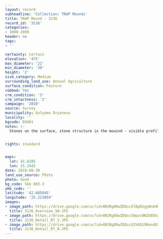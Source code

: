 ```yaml
---
layout: record
subheadline: 'Collection: TRAP Mounds'
title: TRAP Mound - 3136
record_id: '3136'
categories:
- 3000-3999
header: no
tags:
- ''

certainty: Certain
elevation: '475'
max_diameter: '21'
min_diameter: '20'
height: '2'
size_category: Medium
surrounding_land_use: Annual Agriculture
surface_condition: Pasture
robbed: Yes
crm_condition: '3'
crm_intactness: '2'
campaign: '2010'
source: Survey
municipality: Golyamo Dryanovo
locality: ''
bgcode: DS001
notes: |-
  Stones on the surface, stone structure in the mouind - visible profile in robbers' trench.


rights: standard


maps:
  lat: 42.6285
  lon: 25.2442
date: 2018-08-30
land_use_source: Photo
photo: Good
bg_code: Skb 003-3
akb_code: ''
latitude: '42.685045'
longitude: '25.223059'
images:
- image_path: https://drive.google.com/uc?id=0B3Rg88wZDQscdlBpR2gyWnA4Rk0
  title: 3136_Overview_SW.JPG
- image_path: https://drive.google.com/uc?id=0B3Rg88wZDQscS0pzc0N3U05haUE
  title: 3136_Detail_RT_S.JPG
- image_path: https://drive.google.com/uc?id=0B3Rg88wZDQscU2VKQ19RendUSTg
  title: 3136_Detail_RT_N.JPG
---
```

